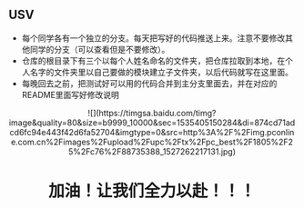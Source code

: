 ## USV
* 每个同学各有一个独立的分支。每天把写好的代码推送上来。注意不要修改其他同学的分支（可以查看但是不要修改）。
* 仓库的根目录下有三个以每个人姓名命名的文件夹，把仓库拉取到本地，在个人名字的文件夹里以自己要做的模块建立子文件夹，以后代码就写在这里面。
* 每晚回去之前，把测试好可以用的代码合并到主分支里面去，并在对应的README里面写好修改说明


<div align=center>
![](https://timgsa.baidu.com/timg?image&quality=80&size=b9999_10000&sec=1535405150284&di=874cd71adcd6fc94e443f42d6fa52704&imgtype=0&src=http%3A%2F%2Fimg.pconline.com.cn%2Fimages%2Fupload%2Fupc%2Ftx%2Fpc_best%2F1805%2F25%2Fc76%2F88735388_1527262217131.jpg)

# <center>加油！让我们全力以赴！！！</center>


